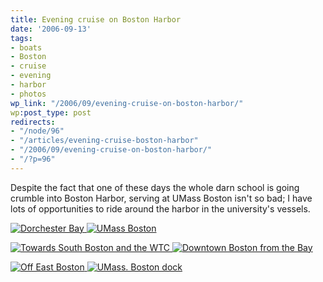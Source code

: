 ```yaml
---
title: Evening cruise on Boston Harbor
date: '2006-09-13'
tags:
- boats
- Boston
- cruise
- evening
- harbor
- photos
wp_link: "/2006/09/evening-cruise-on-boston-harbor/"
wp:post_type: post
redirects:
- "/node/96"
- "/articles/evening-cruise-boston-harbor"
- "/2006/09/evening-cruise-on-boston-harbor/"
- "/?p=96"
---
```


Despite the fact that one of these days the whole darn school is going crumble into Boston Harbor, serving at UMass Boston isn't so bad; I have lots of opportunities to ride around the harbor in the university's vessels.

[ ![Dorchester Bay](http://static.flickr.com/98/242632819_42b167aeb3_m.jpg) ](http://www.flickr.com/photos/bensheldon/242632819/ "Photo Sharing") [ ![UMass Boston](http://static.flickr.com/89/242632657_48f4423308_m.jpg) ](http://www.flickr.com/photos/bensheldon/242632657/ "Photo Sharing")

[ ![Towards South Boston and the WTC](http://static.flickr.com/71/242632360_8a380aac9c_m.jpg) ](http://www.flickr.com/photos/bensheldon/242632360/ "Photo Sharing") [ ![Downtown Boston from the Bay](http://static.flickr.com/85/242632562_d91ecd4429_m.jpg) ](http://www.flickr.com/photos/bensheldon/242632562/ "Photo Sharing")

[ ![Off East Boston](http://static.flickr.com/85/242632193_9e4b567422_m.jpg) ](http://www.flickr.com/photos/bensheldon/242632193/ "Photo Sharing") [ ![UMass. Boston dock](http://static.flickr.com/91/242632046_fdfb4f7ad3_m.jpg) ](http://www.flickr.com/photos/bensheldon/242632046/ "Photo Sharing")

